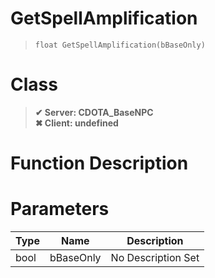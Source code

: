 # GetSpellAmplification
> `float GetSpellAmplification(bBaseOnly)`
# Class
> __✔ Server: CDOTA_BaseNPC__  
> __✖ Client: undefined__  
# Function Description

# Parameters
Type|Name|Description
--|--|--
bool|bBaseOnly|No Description Set
